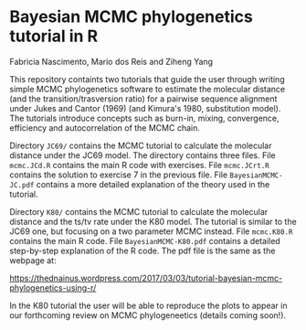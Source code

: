 # Bayesian MCMC phylogenetics tutorial in R
Fabricia Nascimento, Mario dos Reis and Ziheng Yang

This repository containts two tutorials that guide the user through writing simple MCMC phylogenetics software to estimate the molecular distance (and the transition/trasversion ratio) for a pairwise sequence alignment under Jukes and Cantor (1969) (and Kimura's 1980, substitution model). The tutorials introduce concepts such as burn-in, mixing, convergence, efficiency and autocorrelation of the MCMC chain.

Directory `JC69/` contains the MCMC tutorial to calculate the molecular distance under the JC69 model. The directory contains three files. File `mcmc.JCd.R` contains the main R code with exercises. File `mcmc.JCrt.R` contains the solution to exercise 7 in the previous file. File `BayesianMCMC-JC.pdf` contains a more detailed explanation of the theory used in the tutorial.

Directory `K80/` contains the MCMC tutorial to calculate the molecular distance and the ts/tv rate under the K80 model. The tutorial is similar to the JC69 one, but focusing on a two parameter MCMC instead. File `mcmc.K80.R` contains the main R code. File `BayesianMCMC-K80.pdf` contains a detailed step-by-step explanation of the R code. The pdf file is the same as the webpage at:

https://thednainus.wordpress.com/2017/03/03/tutorial-bayesian-mcmc-phylogenetics-using-r/

In the K80 tutorial the user will be able to reproduce the plots to appear in our forthcoming review on MCMC phylogeneetics (details coming soon!).

